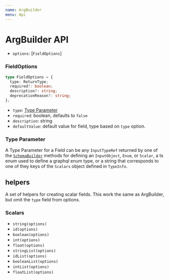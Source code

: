 ```yaml
---
name: ArgBuilder
menu: Api
---
```


# ArgBuilder API

* `options`: \[`FieldOptions`\]

### FieldOptions

```typescript
type FieldOptions = {
  type: ReturnType;
  required?: boolean;
  description?: string;
  deprecationReason?: string;
};
```

* `type`: [Type Parameter](arg-builder.md#type-parameter)
* `required`: boolean, defaults to `false`
* `description`: string
* `defaultValue`: default value for field, type based on `type` option.

### Type Parameter

A Type Parameter for a Field can be any `InputTypeRef` returned by one of the [`SchemaBuilder`](guide/schema-builder.md) methods for defining an `InputObject`, `Enum`, or `Scalar`, a ts enum used to define a graphql enum type, or a string that corresponds to one of they keys of the `Scalars` object defined in `TypeInfo`.

## helpers

A set of helpers for creating scalar fields. This work the same as ArgBuilder, but omit the `type` field from options.

### Scalars

* `string(options)`
* `id(options)`
* `boolean(options)`
* `int(options)`
* `float(options)`
* `stringList(options)`
* `idList(options)`
* `booleanList(options)`
* `intList(options)`
* `floatList(options)`

